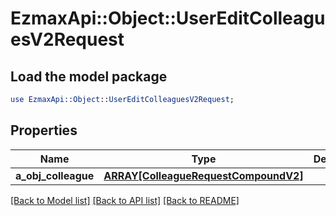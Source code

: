 # EzmaxApi::Object::UserEditColleaguesV2Request

## Load the model package
```perl
use EzmaxApi::Object::UserEditColleaguesV2Request;
```

## Properties
Name | Type | Description | Notes
------------ | ------------- | ------------- | -------------
**a_obj_colleague** | [**ARRAY[ColleagueRequestCompoundV2]**](ColleagueRequestCompoundV2.md) |  | 

[[Back to Model list]](../README.md#documentation-for-models) [[Back to API list]](../README.md#documentation-for-api-endpoints) [[Back to README]](../README.md)


